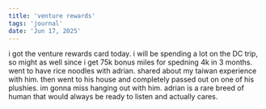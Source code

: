 ```yaml
---
title: 'venture rewards'
tags: 'journal'
date: 'Jun 17, 2025'
---
```


i got the venture rewards card today. i will be spending a lot on the DC trip, so might as well since i get 75k bonus miles for spedning 4k in 3 months. went to have rice noodles with adrian. shared about my taiwan experience with him. then went to his house and completely passed out on one of his plushies. im gonna miss hanging out with him. adrian is a rare breed of human that would always be ready to listen and actually cares.
